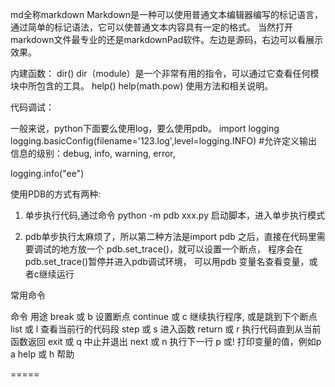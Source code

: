 md全称markdown
Markdown是一种可以使用普通文本编辑器编写的标记语言，通过简单的标记语法，它可以使普通文本内容具有一定的格式。
当然打开markdown文件最专业的还是markdownPad软件。左边是源码，右边可以看展示效果。



内建函数：
dir()
dir（module）是一个非常有用的指令，可以通过它查看任何模块中所包含的工具。
help()  help(math.pow) 使用方法和相关说明。



代码调试：

一般来说，python下面要么使用log，要么使用pdb。
import logging
logging.basicConfig(filename='123.log',level=logging.INFO)  #允许定义输出信息的级别：debug, info, warning, error,

logging.info("ee")

使用PDB的方式有两种:

1. 单步执行代码,通过命令 python -m pdb xxx.py 启动脚本，进入单步执行模式

2. pdb单步执行太麻烦了，所以第二种方法是import pdb 之后，直接在代码里需要调试的地方放一个
pdb.set_trace()，就可以设置一个断点， 程序会在pdb.set_trace()暂停并进入pdb调试环境，
可以用pdb 变量名查看变量，或者c继续运行


常用命令

命令	        用途
break 或 b	设置断点
continue 或 c	继续执行程序, 或是跳到下个断点
list 或 l	查看当前行的代码段
step 或 s	进入函数
return 或 r	执行代码直到从当前函数返回
exit 或 q	中止并退出
next 或 n	执行下一行
p 或!	        打印变量的值，例如p a
help 或 h	帮助


=====
